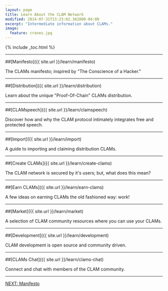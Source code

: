 ```yaml
---
layout: page
title: Learn About the CLAM Network
modified: 2014-07-31T13:23:02.362000-04:00
excerpt: "Intermediate information about CLAMs."
image:
  feature: cranes.jpg
---
```


{% include _toc.html %}

---

##[Manifesto]({{ site.url }}/learn/manifesto)

The CLAMs manifesto; inspired by "The Conscience of a Hacker."

---

##[Distribution]({{ site.url }}/learn/distribution)

Learn about the unique "Proof-Of-Chain" CLAMs distribution.

---

##[CLAMspeech]({{ site.url }}/learn/clamspeech)

Discover how and why the CLAM protocol intimately integrates free and protected speech.

---

##[Import]({{ site.url }}/learn/import)

A guide to importing and claiming distribution CLAMs.

---

##[Create CLAMs]({{ site.url }}/learn/create-clams)

The CLAM network is secured by it's users; but, what does this mean?

---

##[Earn CLAMs]({{ site.url }}/learn/earn-clams)

A few ideas on earning CLAMs the old fashioned way: work!

---

##[Market]({{ site.url }}/learn/market)

A selection of CLAM community resources where you can use your CLAMs.

---

##[Development]({{ site.url }}/learn/development)

CLAM development is open source and community driven.

---

##[CLAMs Chat]({{ site.url }}/learn/clams-chat)

Connect and chat with members of the CLAM community.

---

<a markdown="0" href="{{ site.url }}/learn/manifesto" class="btn">NEXT: Manifesto</a>